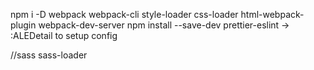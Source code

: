 npm i -D webpack webpack-cli style-loader css-loader html-webpack-plugin webpack-dev-server
npm install --save-dev prettier-eslint
-> :ALEDetail to setup config


//sass sass-loader
